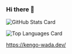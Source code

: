 ### Hi there 👋

![GitHub Stats Card](https://github-readme-stats.vercel.app/api?username=10fu3)

![Top Languages Card](https://github-readme-stats.vercel.app/api/top-langs/?username=10fu3)

https://kengo-wada.dev/

